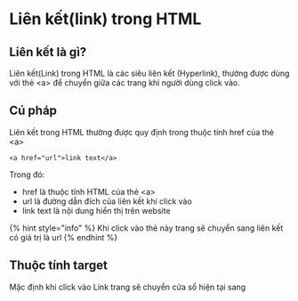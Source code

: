 # Liên kết(link) trong HTML

## Liên kết là gì?

Liên kết(Link) trong HTML là các siêu liên kết (Hyperlink), thường được dùng với thẻ \<a> để chuyển  giữa các trang khi người dùng click vào.&#x20;

## Cú pháp

Liên kết trong HTML thường được quy định trong thuộc tính href của thẻ \<a> &#x20;

```markup
<a href="url">link text</a>
```

Trong đó:

* href là thuộc tính HTML của thẻ \<a>
* url là đường dẫn đích của liên kết khi click vào
* link text là nội dung hiển thị trên website

{% hint style="info" %}
Khi click vào thẻ này trang sẽ chuyển sang liên kết có giá trị là url
{% endhint %}

## Thuộc tính target

Mặc định khi click vào Link trang sẽ chuyển cửa sổ hiện tại sang&#x20;
